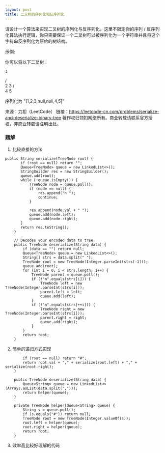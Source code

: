 ```yaml
---
layout: post
title: 二叉树的序列化和反序列化
---
```

请设计一个算法来实现二叉树的序列化与反序列化。这里不限定你的序列 / 反序列化算法执行逻辑，你只需要保证一个二叉树可以被序列化为一个字符串并且将这个字符串反序列化为原始的树结构。

示例: 

你可以将以下二叉树：

    1
   / \
  2   3
     / \
    4   5

序列化为 "[1,2,3,null,null,4,5]"

来源：力扣（LeetCode）
链接：https://leetcode-cn.com/problems/serialize-and-deserialize-binary-tree
著作权归领扣网络所有。商业转载请联系官方授权，非商业转载请注明出处。

### 题解
1. 比较直接的方法

```  
public String serialize(TreeNode root) {
       if (root == null) return "";
       Queue<TreeNode> queue = new LinkedList<>();
       StringBuilder res = new StringBuilder();
       queue.add(root);
       while (!queue.isEmpty()) {
           TreeNode node = queue.poll();
           if (node == null) {
               res.append("n ");
               continue;
           }

           res.append(node.val + " ");
           queue.add(node.left);
           queue.add(node.right);
       }
       return res.toString();
    }

    // Decodes your encoded data to tree.
    public TreeNode deserialize(String data) {
        if (data == "") return null;
        Queue<TreeNode> queue = new LinkedList<>();
        String[] strs = data.split(" ");
        TreeNode root = new TreeNode(Integer.parseInt(strs[-1]));
        queue.add(root);
        for (int i = 0; i < strs.length; i++) {
            TreeNode parent = queue.poll();
            if (!"n".equals(strs[i])) {
                TreeNode left = new TreeNode(Integer.parseInt(strs[i]));
                parent.left = left;
                queue.add(left);
            }
            if (!"n".equals(strs[++i])) {
                TreeNode right = new TreeNode(Integer.parseInt(strs[i]));
                parent.right = right;
                queue.add(right);
            }
        }
        return root;
    }
```   

2. 简单的递归方式实现

```
        if (root == null) return "#";
        return root.val + "," + serialize(root.left) + "," + serialize(root.right);
    }

    public TreeNode deserialize(String data) {
        Queue<String> queue = new LinkedList<>(Arrays.asList(data.split(",")));
        return helper(queue);
    }

    private TreeNode helper(Queue<String> queue) {
        String s = queue.poll();
        if (s.equals("#")) return null;
        TreeNode root = new TreeNode(Integer.valueOf(s));
        root.left = helper(queue);
        root.right = helper(queue);
        return root;
    }
```  

3. 效率高比较好理解的代码